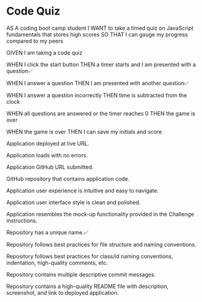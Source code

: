 # Code Quiz

AS A coding boot camp student
I WANT to take a timed quiz on JavaScript fundamentals that stores high scores
SO THAT I can gauge my progress compared to my peers


GIVEN I am taking a code quiz

WHEN I click the start button
THEN a timer starts and I am presented with a question✅

WHEN I answer a question
THEN I am presented with another question✅

WHEN I answer a question incorrectly
THEN time is subtracted from the clock

WHEN all questions are answered or the timer reaches 0
THEN the game is over

WHEN the game is over
THEN I can save my initials and score



Application deployed at live URL.

Application loads with no errors.

Application GitHub URL submitted.

GitHub repository that contains application code.

Application user experience is intuitive and easy to navigate.

Application user interface style is clean and polished.

Application resembles the mock-up functionality provided in the Challenge instructions.

Repository has a unique name.✅

Repository follows best practices for file structure and naming conventions.

Repository follows best practices for class/id naming conventions, indentation, high-quality comments, etc.

Repository contains multiple descriptive commit messages.

Repository contains a high-quality README file with description, screenshot, and link to deployed application.